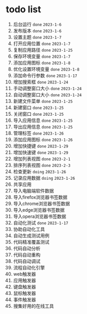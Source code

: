 # todo list
1. 后台运行 `done` `2023-1-6`
2. 发布版本 `done` `2023-1-6`
3. 设置主题 `done` `2023-1-7`
4. 打开应用位置 `done` `2023-1-7`
5. 复制应用路径 `done` `2023-1-25`
6. 保存环境变量 `done` `2023-1-7`
7. 添加应用图标 `done` `2023-1-8`
8. 优化设置环境变量 `done` `2023-1-8`
9. 添加命令行参数 `done` `2023-1-17`
10. 增加搜索框 `done` `2023-1-24`
11. 手动调整窗口大小 `done` `2023-1-24`
12. 自动调整窗口大小 `done` `2023-1-24`
13. 新建文件菜单 `done` `2023-1-25`
14. 新建窗口 `done` `2023-1-25`
15. 关闭窗口 `done` `2023-1-25`
16. 导入应用信息 `done` `2023-1-25`
17. 导出应用信息 `done` `2023-1-25`
18. 管理标签 `done` `2023-1-26`
19. 添加应用图标 `done` `2023-1-26`
20. 增加快捷键 `done` `2023-1-29`
21. 增加快速键 `done` `2023-1-29`
22. 增加列表视图 `done` `2023-2-1`
23. 排序列表视图 `done` `2023-2-3`
24. 检查更新 `doing` `2023-1-26`
25. 记录应用数据 `doing` `2023-1-26`
26. 共享应用
27. 导入电脑端软件数据
28. 导入firefox浏览器书签数据
29. 导入chrome浏览器书签数据
30. 导入edge浏览器书签数据 
31. 导入opera浏览器书签数据
32. 自动化测试 `done` `2023-1-17`
33. 协助自动化工具
34. 自动生成测试用例
35. 代码精准覆盖测试
36. 代码自动分析
37. 代码自动重构
38. 代码自动调试
39. 流程自动化引擎
40. web触发器
41. 应用触发器
42. 键盘触发器
43. 鼠标触发器
44. 事件触发器
45. 搜集好用的在线工具
